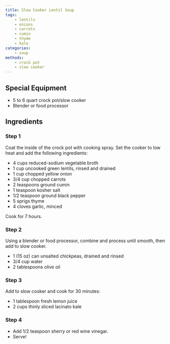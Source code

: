 ```yaml
---
title: Slow Cooker Lentil Soup
tags:
    - lentils
    - onions
    - carrots
    - cumin
    - thyme
    - kale
categories: 
    - soup
methods:
    - crock pot
    - slow cooker
---
```


## Special Equipment
- 5 to 6 quart crock pot/slow cooker
- Blender or food processor

## Ingredients
### Step 1

Coat the inside of the crock pot with cooking spray. Set the cooker to low heat and add the following ingredients:
- 4 cups reduced-sodium vegetable broth
- 1 cup uncooked green lentils, rinsed and drained
- 1 cup chopped yellow onion
- 3/4 cup chopped carrots
- 2 teaspoons ground cumin
- 1 teaspoon kosher salt
- 1/2 teaspoon ground black pepper
- 5 sprigs thyme
- 4 cloves garlic, minced

Cook for 7 hours.

### Step 2
Using a blender or food processor, combine and process until smooth, then add to slow cooker.
- 1 (15 oz) can unsalted chickpeas, drained and rinsed
- 3/4 cup water
- 2 tablespoons olive oil

### Step 3
Add to slow cooker and cook for 30 minutes:
- 1 tablespoon fresh lemon juice
- 2 cups thinly sliced lacinato kale

### Step 4
- Add 1/2 teaspoon sherry or red wine vinegar.
- Serve!
